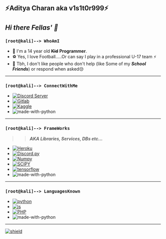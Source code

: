 ## ⚡**Aditya Charan aka v1s1t0r999**⚡
## _Hi there Fellas' 👋_


### `[root@kali]--> WhoAmI`

- 🐣 I'm a 14 year old **~~Kid~~** **Programmer**.
- ⚽ Yes, I love Football.....Or can say I play in a professional U-17 team ⚡
- 👯 Tbh, I don't like people who don't help (like Some of my _**School Friends**_) or respond when asked😒

---

### `[root@kali]--> ConnectWithMe`
   - [![Discord Server](https://img.shields.io/discord/819085006978023475.svg?label=%20&labelColor=555656&logo=Discord&colorB=7289da&style=for-the-badge)](https://discord.gg/5FtvrR3ryG)
   - [![Gitlab](https://img.shields.io/badge/-GITLAB%20PROFILE-blue.svg?logoColor=999999&style=for-the-badge&labelColor=632607&logo=gitlab&color=de4a00)](https://www.python.org/)
   - [![Kaggle](https://img.shields.io/badge/-KAGGLE%20PROFILE-blue.svg?logoColor=999999&style=for-the-badge&labelColor=245F62&logo=kaggle&color=134e91)](https://kaggle.com/adityacharan)
- ![made-with-python](https://img.shields.io/badge/More%20Shields-Later-blue.svg?logoColor=2e2c2c&style=for-the-badge&labelColor=111111&color=000000)
 
---

### `[root@kali]--> FrameWorks`
>> ***AKA Libraries, Services, DBs etc...***
- [![Heroku](https://img.shields.io/badge/-HEROKU-blue.svg?labelColor=290629&logo=heroku&&colorB=850b85&style=for-the-badge)](https://heroku.com/)
- [![Discord.py](https://img.shields.io/badge/-Discord.py-blue.svg?labelColor=1e253b&logo=discord&&colorB=5e73b8&style=for-the-badge)](https://discordpy.readthedocs.io/en/stable/api.html)
- [![Numpy](https://img.shields.io/badge/-Numpy-blue.svg?labelColor=7d7a32&logo=numpy&&colorB=b8775e&style=for-the-badge)](https://numpy.org)
- [![SCIPY](https://img.shields.io/badge/-scipy-blue.svg?labelColor=244e54&logo=scipy&&colorB=104a1b&style=for-the-badge)](https://scipy.org/)
- [![tensorflow](https://img.shields.io/badge/-TensorFlow-blue.svg?labelColor=db8b1a&logoColor=6b3825&logo=tensorflow&&colorB=cf765b&style=for-the-badge)](https://tensorflow.org/)
- ![made-with-python](https://img.shields.io/badge/More%20Shields-Later-blue.svg?logoColor=2e2c2c&style=for-the-badge&labelColor=111111&color=000000)

---

### `[root@kali]--> LanguagesKnown`
- [![python](https://img.shields.io/badge/%20-PYTHON%20-blue.svg?logoColor=009999&style=for-the-badge&labelColor=020240&logo=python&color=00009F)](https://www.python.org/)
- [![js](https://img.shields.io/badge/%20-JavaScript%20-blue.svg?logoColor=009999&style=for-the-badge&labelColor=876a27&logo=javascript&color=e6bc4c)](https://www.javascript.com/)
- [![PHP](https://img.shields.io/badge/-PHP%20-blue.svg?style=for-the-badge&labelColor=050824&logo=php&color=131636)](https://www.php.net/)    
- ![made-with-python](https://img.shields.io/badge/More%20Shields-Later-blue.svg?logoColor=2e2c2c&style=for-the-badge&labelColor=111111&color=000000)
 
---

[![shield](https://discord.com/api/guilds/819085006978023475/embed.png?style=banner4)](https://discord.com/invite/HDekbApT4P) 
